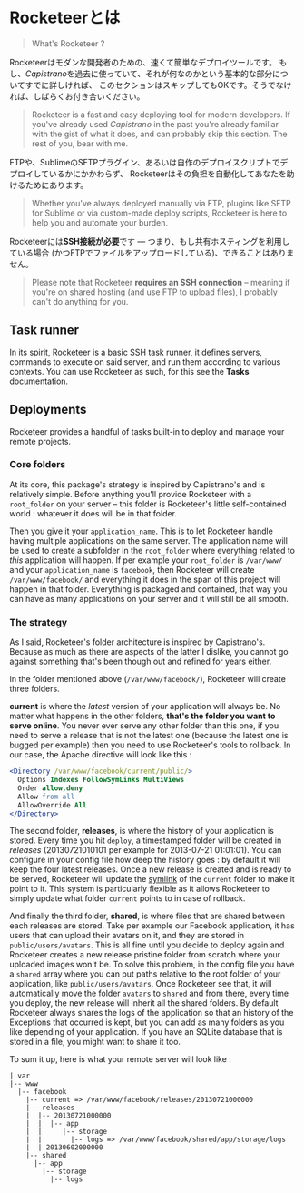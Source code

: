 # Rocketeerとは

> What's Rocketeer ?

Rocketeerはモダンな開発者のための、速くて簡単なデプロイツールです。
もし、*Capistrano*を過去に使っていて、それが何なのかという基本的な部分についてすでに詳しければ、
このセクションはスキップしてもOKです。そうでなければ、しばらくお付き合いください。

> Rocketeer is a fast and easy deploying tool for modern developers. If you've already used *Capistrano* in the past you're already familiar with the gist of what it does, and can probably skip this section. The rest of you, bear with me.

FTPや、SublimeのSFTPプラグイン、あるいは自作のデプロイスクリプトでデプロイしているかにかかわらず、
Rocketeerはその負担を自動化してあなたを助けるためにあります。

> Whether you've always deployed manually via FTP, plugins like SFTP for Sublime or via custom-made deploy scripts, Rocketeer is here to help you and automate your burden.

Rocketeerには**SSH接続が必要**です — つまり、もし共有ホスティングを利用している場合
(かつFTPでファイルをアップロードしている)、できることはありません。

> Please note that Rocketeer **requires an SSH connection** – meaning if you're on shared hosting (and use FTP to upload files), I probably can't do anything for you.

## Task runner

In its spirit, Rocketeer is a basic SSH task runner, it defines servers, commands to execute on said server, and run them according to various contexts. You can use Rocketeer as such, for this see the **Tasks** documentation.

## Deployments

Rocketeer provides a handful of tasks built-in to deploy and manage your remote projects.

### Core folders

At its core, this package's strategy is inspired by Capistrano's and is relatively simple.
Before anything you'll provide Rocketeer with a `root_folder` on your server – this folder is Rocketeer's little self-contained world : whatever it does will be in that folder.

Then you give it your `application_name`. This is to let Rocketeer handle having multiple applications on the same server. The application name will be used to create a subfolder in the `root_folder` where everything related to _this_ application will happen.
If per example your `root_folder` is `/var/www/` and your `application_name` is `facebook`, then Rocketeer will create `/var/www/facebook/` and everything it does in the span of this project will happen in that folder.
Everything is packaged and contained, that way you can have as many applications on your server and it will still be all smooth.

### The strategy

As I said, Rocketeer's folder architecture is inspired by Capistrano's. Because as much as there are aspects of the latter I dislike, you cannot go against something that's been though out and refined for years either.

In the folder mentioned above (`/var/www/facebook/`), Rocketeer will create three folders.

**current** is where the _latest_ version of your application will always be. No matter what happens in the other folders, **that's the folder you want to serve online**. You never ever serve any other folder than this one, if you need to serve a release that is not the latest one (because the latest one is bugged per example) then you need to use Rocketeer's tools to rollback.
In our case, the Apache directive will look like this :

```apache
<Directory /var/www/facebook/current/public/>
  Options Indexes FollowSymLinks MultiViews
  Order allow,deny
  Allow from all
  AllowOverride All
</Directory>
```

The second folder, **releases**, is where the history of your application is stored. Every time you hit `deploy`, a timestamped folder will be created in _releases_ (20130721010101 per example for 2013-07-21 01:01:01). You can configure in your config file how deep the history goes : by default it will keep the four latest releases.
Once a new release is created and is ready to be served, Rocketeer will update the [symlink](http://en.wikipedia.org/wiki/Symbolic_link) of the `current` folder to make it point to it. This system is particularly flexible as it allows Rocketeer to simply update what folder `current` points to in case of rollback.

And finally the third folder, **shared**, is where files that are shared between each releases are stored. Take per example our Facebook application, it has users that can upload their avatars on it, and they are stored in `public/users/avatars`. This is all fine until you decide to deploy again and Rocketeer creates a new release pristine folder from scratch where your uploaded images won't be.
To solve this problem, in the config file you have a `shared` array where you can put paths relative to the root folder of your application, like `public/users/avatars`. Once Rocketeer see that, it will automatically move the folder `avatars` to `shared` and from there, every time you deploy, the new release will inherit all the shared folders.
By default Rocketeer always shares the logs of the application so that an history of the Exceptions that occurred is kept, but you can add as many folders as you like depending of your application. If you have an SQLite database that is stored in a file, you might want to share it too.

To sum it up, here is what your remote server will look like :

```
| var
|-- www
  |-- facebook
    |-- current => /var/www/facebook/releases/20130721000000
    |-- releases
    |  |-- 20130721000000
    |  |  |-- app
    |  |     |-- storage
    |  |       |-- logs => /var/www/facebook/shared/app/storage/logs
    |  | 20130602000000
    |-- shared
      |-- app
        |-- storage
          |-- logs
```
